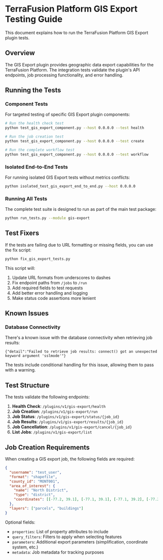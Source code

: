 # TerraFusion Platform GIS Export Testing Guide

This document explains how to run the TerraFusion Platform GIS Export plugin tests.

## Overview

The GIS Export plugin provides geographic data export capabilities for the TerraFusion Platform. The integration tests validate the plugin's API endpoints, job processing functionality, and error handling.

## Running the Tests

### Component Tests

For targeted testing of specific GIS Export plugin components:

```bash
# Run the health check test
python test_gis_export_component.py --host 0.0.0.0 --test health

# Run the job creation test
python test_gis_export_component.py --host 0.0.0.0 --test create

# Run the complete workflow test
python test_gis_export_component.py --host 0.0.0.0 --test workflow
```

### Isolated End-to-End Tests

For running isolated GIS Export tests without metrics conflicts:

```bash
python isolated_test_gis_export_end_to_end.py --host 0.0.0.0
```

### Running All Tests

The complete test suite is designed to run as part of the main test package:

```bash
python run_tests.py --module gis-export
```

## Test Fixers

If the tests are failing due to URL formatting or missing fields, you can use the fix script:

```bash
python fix_gis_export_tests.py
```

This script will:
1. Update URL formats from underscores to dashes
2. Fix endpoint paths from `/jobs` to `/run`
3. Add required fields to test requests
4. Add better error handling and logging
5. Make status code assertions more lenient

## Known Issues

### Database Connectivity

There's a known issue with the database connectivity when retrieving job results:

```
{"detail":"Failed to retrieve job results: connect() got an unexpected keyword argument 'sslmode'"}
```

The tests include conditional handling for this issue, allowing them to pass with a warning.

## Test Structure

The tests validate the following endpoints:

1. **Health Check**: `/plugins/v1/gis-export/health`
2. **Job Creation**: `/plugins/v1/gis-export/run`
3. **Job Status**: `/plugins/v1/gis-export/status/{job_id}`
4. **Job Results**: `/plugins/v1/gis-export/results/{job_id}`
5. **Job Cancellation**: `/plugins/v1/gis-export/cancel/{job_id}`
6. **List Jobs**: `/plugins/v1/gis-export/list`

## Job Creation Requirements

When creating a GIS export job, the following fields are required:

```json
{
  "username": "test_user",
  "format": "shapefile",
  "county_id": "MONT001",
  "area_of_interest": {
    "name": "North District",
    "type": "district",
    "coordinates": [[-77.2, 39.1], [-77.1, 39.1], [-77.1, 39.2], [-77.2, 39.2], [-77.2, 39.1]]
  },
  "layers": ["parcels", "buildings"]
}
```

Optional fields:
- `properties`: List of property attributes to include
- `query_filters`: Filters to apply when selecting features
- `parameters`: Additional export parameters (simplification, coordinate system, etc.)
- `metadata`: Job metadata for tracking purposes
